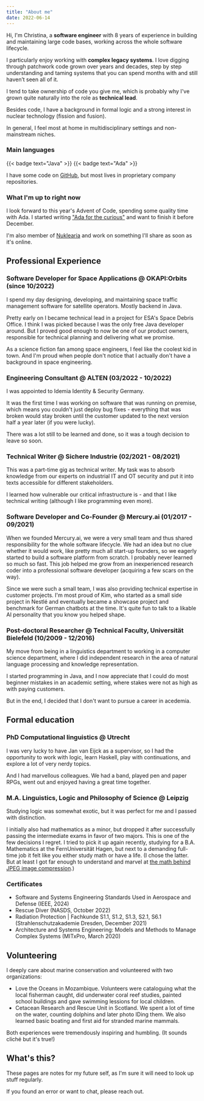 ```yaml
---
title: "About me"
date: 2022-06-14
---
```


Hi, I'm Christina, a **software engineer** with 8 years of experience in building and maintaining large code bases, working across the whole software lifecycle.

I particularly enjoy working with **complex legacy systems**.
I love digging through patchwork code grown over years and decades, step by step understanding and taming systems that you can spend months with and still haven’t seen all of it.

I tend to take ownership of code you give me, which is probably why I've grown quite naturally into the role as **technical lead**.

Besides code, I have a background in formal logic and a strong interest in nuclear technology (fission and fusion).

In general, I feel most at home in multidisciplinary settings and non-mainstream niches.

### Main languages

{{< badge text="Java" >}}
{{< badge text="Ada" >}}

I have some code on [GitHub](https://github.com/cunger/), but most lives in proprietary company repositories.

### What I'm up to right now

I look forward to this year's Advent of Code, spending some quality time with Ada. I started writing ["Ada for the curious"](../blog/ada-for-the-curious/) and want to finish it before December.

I'm also member of [Nuklearia](https://nuklearia.de/) and work on something I'll share as soon as it's online.

## Professional Experience

### Software Developer for Space Applications @ OKAPI:Orbits (since 10/2022)

I spend my day designing, developing, and maintaining space traffic management software for satellite operators. 
Mostly backend in Java.

Pretty early on I became technical lead in a project for ESA's Space Debris Office. I think I was picked because I was the only free Java developer around. But I proved good enough to now be one of our product owners, responsible for technical planning and delivering what we promise.

As a science fiction fan among space engineers, I feel like the coolest kid in town.
And I'm proud when people don't notice that I actually don't have a background in space engineering.

### Engineering Consultant @ ALTEN (03/2022 - 10/2022)

I was appointed to Idemia Identity & Security Germany.

It was the first time I was working on software that was running on premise, which means you couldn't just deploy bug fixes - everything that was broken would stay broken until the customer updated to the next version half a year later (if you were lucky).

There was a lot still to be learned and done, so it was a tough decision to leave so soon.

### Technical Writer @ Sichere Industrie (02/2021 - 08/2021)

This was a part-time gig as technical writer. My task was to absorb knowledge from our experts on industrial IT and OT security and put it into texts accessible for different stakeholders. 

I learned how vulnerable our critical infrastructure is - and that I like technical writing (although I like programming even more).

### Software Developer and Co-Founder @ Mercury.ai (01/2017 - 09/2021)

When we founded Mercury.ai, we were a very small team and thus shared responsibility for the whole software lifecycle. We had an idea but no clue whether it would work, like pretty much all start-up founders, so we eagerly started to build a software platform from scratch. I probably never learned so much so fast. This job helped me grow from an inexperienced research coder into a professional software developer (acquiring a few scars on the way).

Since we were such a small team, I was also providing technical expertise in customer projects. I'm most proud of Kim, who started as a small side project in Nestlé and eventually became a showcase project and benchmark for German chatbots at the time. It's quite fun to talk to a likable AI personality that you know you helped shape.

### Post-doctoral Researcher @ Technical Faculty, Universität Bielefeld (10/2009 - 12/2016)

My move from being in a linguistics department to working in a computer science department, where I did independent research in the area of natural language processing and knowledge representation.

I started programming in Java, and I now appreciate that I could do most beginner mistakes in an academic setting, where stakes were not as high as with paying customers.

But in the end, I decided that I don't want to pursue a career in acedemia.

## Formal education

### PhD Computational linguistics @ Utrecht

I was very lucky to have Jan van Eijck as a supervisor, so I had the opportunity to work with logic, learn Haskell, play with continuations, and explore a lot of very nerdy topics.

And I had marvellous colleagues. We had a band, played pen and paper RPGs, went out and enjoyed having a great time together.

### M.A. Linguistics, Logic and Philosophy of Science @ Leipzig

Studying logic was somewhat exotic, but it was perfect for me and I passed with distinction.

I initially also had mathematics as a minor, but dropped it after successfully passing the intermediate exams in favor of two majors. This is one of the few decisions I regret. 
I tried to pick it up again recently, studying for a B.A. Mathematics at the FernUniversität Hagen, but next to a demanding full-time job it felt like you either study math or have a life.
(I chose the latter. But at least I got far enough to understand and marvel at [the math behind JPEG image compression](../notes/math/dct).)

### Certificates

* Software and Systems Engineering Standards Used in Aerospace and Defense (IEEE, 2024)
* Rescue Diver (NASDS, October 2022)
* Radiation Protection | Fachkunde S1.1, S1.2, S1.3, S2.1, S6.1 (Strahlenschutzakademie Dresden, December 2021)
* Architecture and Systems Engineering: Models and Methods to Manage Complex Systems (MITxPro, March 2020)

## Volunteering

I deeply care about marine conservation and volunteered with two organizations:

* Love the Oceans in Mozambique. Volunteers were cataloguing what the local fisherman caught, did underwater coral reef studies, painted school buildings and gave swimming lessions for local children.
* Cetacean Research and Rescue Unit in Scotland. We spent a lot of time on the water, counting dolphins and later photo IDing them. We also learned basic boating and first aid for stranded marine mammals.

Both experiences were tremendously inspiring and humbling. (It sounds cliché but it's true!)

## What's this?

These pages are notes for my future self, as I'm sure it will need to look up stuff regularly.

If you found an error or want to chat, please reach out.
